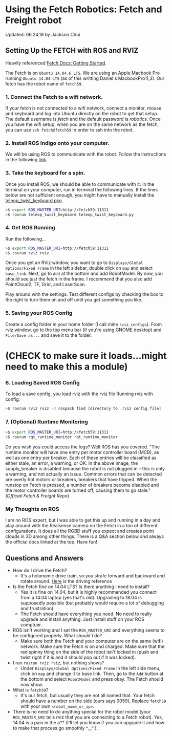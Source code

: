 # Using the Fetch Robotics: Fetch and Freight robot

Updated: 06.24.19 by Jackson Chui

## Setting Up the FETCH with ROS and RVIZ

Heavily referenced [Fetch Docs: Getting Started](http://docs.fetchrobotics.com/in_the_box.html?highlight=indigo).

The Fetch is on `Ubuntu 14.04.6 LTS`. We are using an Apple Macbook Pro running `Ubuntu 14.04 LTS` (as of this writting Daniel's MacbookPro11,3). Our fetch has the robot name of `fetch59`.

### 1. **Connect the Fetch to a wifi network.** 
If your fetch is not connected to a wifi network, connect a monitor, mouse and keyboard and log into Ubuntu directly on the robot to get that  setup. The default username is _fetch_ and the default password is _robotics_. Once you have the wifi setup, when you are on the same network as the fetch, you can use `ssh fetch@fetch59` in order to ssh into the robot.
### 2. **Install ROS Indigo onto your computer.** 
We will be using ROS to communicate with the robot. Follow the instructions in the following [link](http://wiki.ros.org/indigo/Installation/Ubuntu).
### 3. **Take the keyboard for a spin.** 
Once you install ROS, we should be able to communicate with it. In the terminal on your computer, run in terminal the following lines. If the lines below are not sufficient enough, you might have to manually install the [teleop_twist_keyboard pkg](http://wiki.ros.org/teleop_twist_keyboard).
``` bash
>$ export ROS_MASTER_URI=http://fetch59:11311
>$ rosrun teleop_twist_keybaord teleop_twist_keyboard.py
```
### 4. **Get ROS Running** 
Run the following...
``` bash
>$ export ROS_MASTER_URI=http://fetch59:11311
>$ rosrun rviz rviz
```
Once you get an RViz window, you want to go to `Displays/Global Options/Fixed Frame` in the left sidebar, double click on `map` and select `base_link`. Next, go to `Add` at the bottom and add RobotModel. By now, you should see just the fetch in the frame. I recommend that you also add PointCloud2, TF, Grid, and LaserScan.

Play around with the settings. Test different configs by checking the box to the right to turn them on and off until you get something you like.
### 5. **Saving your ROS Config**

Create a config folder in your home folder (I call mine `rviz_configs`). From rviz window, go to the top menu bar (if you're using GNOME desktop) and `File/Save as...` and save it to the folder.

# **(CHECK to make sure it loads...might need to make this a module)**
### 6. **Loading Saved ROS Config**

To load a save config, you load rviz with the rviz file
Running rviz with config: 
``` bash
>$ rosrun rviz rviz -d rospack find [directory to .rviz config file]
```
### 7. (Optional) Runtime Monitoring
``` bash
>$ export ROS_MASTER_URI=http://fetch59:11311
>$ rosrun rqt_runtime_monitor rqt_runtime_monitor
```

Do you wish you could access the logs? Well ROS has you covered. "The runtime monitor will have one entry per motor controller board (MCB), as well as one entry per breaker. Each of these entries will be classified as either stale, an error, a warning, or OK. In the above image, the supply_breaker is disabled because the robot is not plugged in – this is only a warning, and not actually an issue. Common errors that can be detected are overly hot motors or breakers, breakers that have tripped. When the runstop on Fetch is pressed, a number of breakers become disabled and the motor controller boards are turned off, causing them to go stale." (_Official Fetch & Freight Repo_)

### **My Thoughts on ROS**

I am no ROS expert, but I was able to get this up and running in a day and play around with the Realsense camera on the Fetch in a ton of different configurations. It does all the RGBD stuff you expect and creates point clouds in 3D among other things. There is a Q&A section below and always the official docs linked at the top. Have fun!

## Questions and Answers

* How do I drive the Fetch? 
  * It's a holonomic drive train, so you strafe forward and backward and rotate around. [Here](http://docs.fetchrobotics.com/in_the_box.html?highlight=indigo#driving-fetch-and-freight-with-a-joystick) is the driving reference
* Is the Fetch fine on 14.04 LTS? Is there anything I need to install?
  * Yes it is fine on 14.04, but it is highly recommended you connect from a 14.04 laptop (yes that's old). Upgrading to 18.04 is supposedly possible (but probably would require a lot of debugging and frustration).
  * The Fetch should have everything you need. No need to really upgrade and install anything. Just install stuff on your ROS comptuer.
* ROS isn't working and I set the `ROS_MASTER_URI` and everything seems to be configured properly. What should I do?
  * Make sure both the Fetch and your computer are on the same (wifi) network. Make sure the Fetch is on and charged. Make sure that the red spinny thing on the side of the robot isn't locked in (push and twist right if it is and it should pop out if it was locked).
* I ran `rosrun rviz rviz`, but nothing shows?
  * Under `Displays/Global Options/Fixed Frame` in the left side menu, click on `map` and change it to base link. Then, go to the `Add` button at the bottom and select `RobotModel` and press okay. The Fetch should now show.
* What is `fetch59`?
  * It's our fetch, but usually they are not all named that. Your fetch should have a number on the side (ours says 0059), Replace `fetch59` with your own `<robot_name_or_ip>`.
* There is no need to do anything special for the robot model (your `ROS_MASTER_URI` tells rviz that you are connecting to a Fetch robot). Yes, 14.04 is a pain in the a** (I'll let you know if you can upgrade it and how to make that process go smoothly ^__^ ).